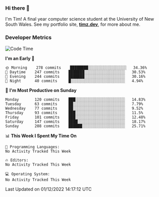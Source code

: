 ### Hi there 👋

I'm Tim! A final year computer science student at the University of New South
Wales. See my portfolio site, <strong><a href="https://timz.dev">timz.dev</a></strong>,
for more about me.

### Developer Metrics

<!-- [![Top Languages](https://github-readme-stats.vercel.app/api/wakatime?username=Tymotex&langs_count=5&custom_title=Top%205%20Languages&hide=Other&theme=material-palenight)](https://github.com/anuraghazra/github-readme-stats) -->

<!--START_SECTION:waka-->
![Code Time](http://img.shields.io/badge/Code%20Time-1%2C114%20hrs%2051%20mins-blue)

**I'm an Early 🐤** 

```text
🌞 Morning    278 commits    ████████░░░░░░░░░░░░░░░░░   34.36% 
🌆 Daytime    247 commits    ███████░░░░░░░░░░░░░░░░░░   30.53% 
🌃 Evening    244 commits    ███████░░░░░░░░░░░░░░░░░░   30.16% 
🌙 Night      40 commits     █░░░░░░░░░░░░░░░░░░░░░░░░   4.94%

```
📅 **I'm Most Productive on Sunday** 

```text
Monday       120 commits    ███░░░░░░░░░░░░░░░░░░░░░░   14.83% 
Tuesday      63 commits     ██░░░░░░░░░░░░░░░░░░░░░░░   7.79% 
Wednesday    77 commits     ██░░░░░░░░░░░░░░░░░░░░░░░   9.52% 
Thursday     93 commits     ███░░░░░░░░░░░░░░░░░░░░░░   11.5% 
Friday       101 commits    ███░░░░░░░░░░░░░░░░░░░░░░   12.48% 
Saturday     147 commits    ████░░░░░░░░░░░░░░░░░░░░░   18.17% 
Sunday       208 commits    ██████░░░░░░░░░░░░░░░░░░░   25.71%

```


📊 **This Week I Spent My Time On** 

```text
💬 Programming Languages: 
No Activity Tracked This Week

🔥 Editors: 
No Activity Tracked This Week

💻 Operating System: 
No Activity Tracked This Week

```


 Last Updated on 01/12/2022 14:17:12 UTC
<!--END_SECTION:waka-->

<!-- [![Tymotex's GitHub stats](https://github-readme-stats.vercel.app/api?username=Tymotex)](https://github.com/anuraghazra/github-readme-stats) -->
